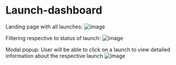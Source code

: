 # Launch-dashboard

Landing page with all launches:
![image](https://user-images.githubusercontent.com/107784718/198862945-77ae2d40-5f16-446e-bca2-98997c51dc0e.png)


Filtering respective to status of launch:
![image](https://user-images.githubusercontent.com/107784718/198862953-b000cf29-3faa-40ec-8630-724935433b5e.png)



Modal popup: User will be able to click on a launch to view detailed information about the respective launch
![image](https://user-images.githubusercontent.com/107784718/198862971-0026bd89-4486-4d78-a1fd-c392a034690e.png)


